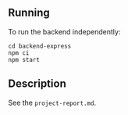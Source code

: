 ## Running

To run the backend independently:
```
cd backend-express
npm ci
npm start
```

## Description

See the `project-report.md`.